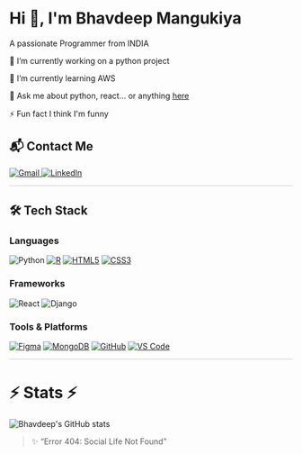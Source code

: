 # Hi 👋, I'm Bhavdeep Mangukiya

A passionate Programmer from INDIA

🔭 I’m currently working on a python project

🌱 I’m currently learning AWS

💬 Ask me about python, react... or anything [here](https://github.com/bhavdeep29/bhavdeep29/issues)

⚡ Fun fact I think I'm funny

## 📬 Contact Me

<p align="left">
  <a href="mailto:mangukiyabhavdeep007@gmail.com" target="_blank">
    <img src="https://img.shields.io/badge/Gmail-D14836?style=for-the-badge&logo=gmail&logoColor=white" alt="Gmail">
  </a>
  <a href="https://www.linkedin.com/in/bhavdeep2908" target="_blank">
    <img src="https://img.shields.io/badge/LinkedIn-0077B5?style=for-the-badge&logo=linkedin&logoColor=white" alt="LinkedIn">
  </a>
</p>

<hr style="height:1px; border:none; color:#ccc; background-color:#ccc;" />

## 🛠️ Tech Stack

### Languages  
![Python](https://img.shields.io/badge/Python-3776AB?logo=python&logoColor=white)
[![R](https://img.shields.io/badge/R-276DC3?logo=r&logoColor=white)](https://www.r-project.org)
[![HTML5](https://img.shields.io/badge/HTML5-E34F26?logo=html5&logoColor=white)](https://developer.mozilla.org/en-US/docs/Web/HTML)
[![CSS3](https://img.shields.io/badge/CSS3-1572B6?logo=css3&logoColor=white)](https://developer.mozilla.org/en-US/docs/Web/CSS)

### Frameworks  
![React](https://img.shields.io/badge/React-61DAFB?logo=react&logoColor=black)
![Django](https://img.shields.io/badge/Django-092E20?logo=django&logoColor=white)

### Tools & Platforms  
[![Figma](https://img.shields.io/badge/Figma-F24E1E?logo=figma&logoColor=white)](https://www.figma.com)
[![MongoDB](https://img.shields.io/badge/MongoDB-47A248?logo=mongodb&logoColor=white)](https://www.mongodb.com)
[![GitHub](https://img.shields.io/badge/GitHub-181717?logo=github&logoColor=white)](https://github.com)
[![VS Code](https://img.shields.io/badge/VS_Code-007ACC?logo=visual-studio-code&logoColor=white)](https://code.visualstudio.com)

<hr style="height:1px; border:none; color:#ccc; background-color:#ccc;" />

# ⚡ Stats ⚡
![Bhavdeep's GitHub stats](https://github-readme-stats.vercel.app/api?username=bhavdeep29&show_icons=true&theme=radical)

> ✨ “Error 404: Social Life Not Found”  
